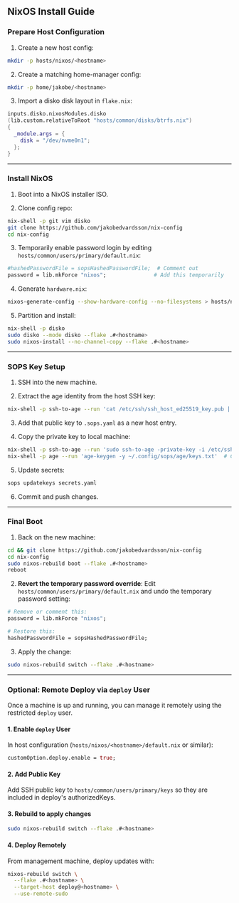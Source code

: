 ## NixOS Install Guide

### Prepare Host Configuration

1. Create a new host config:

```bash
mkdir -p hosts/nixos/<hostname>
```

2. Create a matching home-manager config:

```bash
mkdir -p home/jakobe/<hostname>
```

3. Import a disko disk layout in `flake.nix`:

```nix
inputs.disko.nixosModules.disko
(lib.custom.relativeToRoot "hosts/common/disks/btrfs.nix")
{
  _module.args = {
    disk = "/dev/nvme0n1";
  };
}
```

---

### Install NixOS

1. Boot into a NixOS installer ISO.

2. Clone config repo:

```bash
nix-shell -p git vim disko
git clone https://github.com/jakobedvardsson/nix-config
cd nix-config
```

3. Temporarily enable password login by editing `hosts/common/users/primary/default.nix`:

```nix
#hashedPasswordFile = sopsHashedPasswordFile;  # Comment out
password = lib.mkForce "nixos";               # Add this temporarily
```

4. Generate `hardware.nix`:

```bash
nixos-generate-config --show-hardware-config --no-filesystems > hosts/nixos/<hostname>/hardware.nix
```

5. Partition and install:

```bash
nix-shell -p disko
sudo disko --mode disko --flake .#<hostname>
sudo nixos-install --no-channel-copy --flake .#<hostname>
```

---

### SOPS Key Setup

1. SSH into the new machine.

2. Extract the age identity from the host SSH key:

```bash
nix-shell -p ssh-to-age --run 'cat /etc/ssh/ssh_host_ed25519_key.pub | ssh-to-age'
```

3. Add that public key to `.sops.yaml` as a new host entry.

4. Copy the private key to local machine:

```bash
nix-shell -p ssh-to-age --run 'sudo ssh-to-age -private-key -i /etc/ssh/ssh_host_ed25519_key -o ~/.config/sops/age/keys.txt'
nix-shell -p age --run 'age-keygen -y ~/.config/sops/age/keys.txt'  # Confirm it matches
```

5. Update secrets:

```bash
sops updatekeys secrets.yaml
```

6. Commit and push changes.

---

### Final Boot

1. Back on the new machine:

```bash
cd && git clone https://github.com/jakobedvardsson/nix-config
cd nix-config
sudo nixos-rebuild boot --flake .#<hostname>
reboot
```

2. **Revert the temporary password override**:
   Edit `hosts/common/users/primary/default.nix` and undo the temporary password setting:

```nix
# Remove or comment this:
password = lib.mkForce "nixos";

# Restore this:
hashedPasswordFile = sopsHashedPasswordFile;
```

3. Apply the change:

```bash
sudo nixos-rebuild switch --flake .#<hostname>
```

---

### Optional: Remote Deploy via `deploy` User

Once a machine is up and running, you can manage it remotely using the restricted `deploy` user.

#### 1. Enable `deploy` User

In host configuration (`hosts/nixos/<hostname>/default.nix` or similar):

```nix
customOption.deploy.enable = true;
```

#### 2. Add Public Key

Add SSH public key to `hosts/common/users/primary/keys` so they are included in deploy's authorizedKeys.

#### 3. Rebuild to apply changes

```bash
sudo nixos-rebuild switch --flake .#<hostname>
```

#### 4. Deploy Remotely

From management machine, deploy updates with:

```bash
nixos-rebuild switch \
  --flake .#<hostname> \
  --target-host deploy@<hostname> \
  --use-remote-sudo
```

